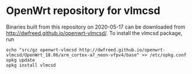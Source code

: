 OpenWrt repository for vlmcsd
========
Binaries built from this repository on 2020-05-17 can be downloaded from http://dwfreed.github.io/openwrt-vlmcsd/.
To install the vlmcsd package, run
```
echo "src/gz openwrt-vlmcsd http://dwfreed.github.io/openwrt-vlmcsd/OpenWrt_18.06/arm_cortex-a7_neon-vfpv4/base" >> /etc/opkg.conf
opkg update
opkg install vlmcsd
```

